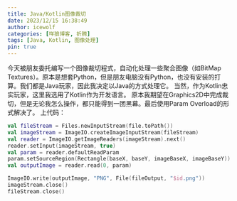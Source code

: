 ```yaml
---
title: Java/Kotlin图像裁切
date: 2023/12/15 16:38:49
author: icewolf
categories: [咩狼博客, 折腾]
tags: [Java, Kotlin, 图像处理]
pin: true
---
```


今天被朋友委托编写一个图像裁切程式，自动化处理一些聚合图像（如BitMap Textures）。原本是想套Python，但是朋友电脑没有Python，也没有安装的打算。我们都是Java玩家，因此我决定以Java的方式处理它。
当然，作为Kotlin忠实玩家，这里我选用了Kotlin作为开发语言。
原本我期望在Graphics2D中完成裁切，但是无论我怎么操作，都只能得到一团黑幕。最后使用Param Overload的形式解决了。
上代码：
```kotlin
val fileStream = Files.newInputStream(file.toPath())
val imageStream = ImageIO.createImageInputStream(fileStream)
val reader = ImageIO.getImageReaders(imageStream).next()
reader.setInput(imageStream, true)
val param = reader.defaultReadParam
param.setSourceRegion(Rectangle(baseX, baseY, imageBaseX, imageBaseY))
val outputImage = reader.read(0, param)

ImageIO.write(outputImage, "PNG", File(fileOutput, "$id.png"))
imageStream.close()
fileStream.close()
```